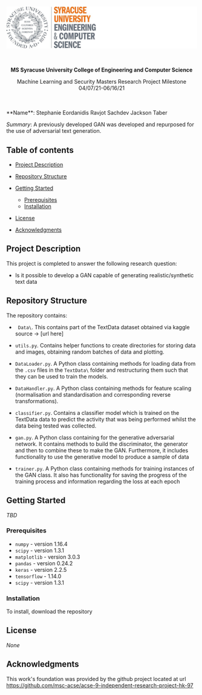 
![SU College Logo](Images/SU_LOGO.jpg)

<br>
<p align="center">
  <b> MS Syracuse University College of Engineering and Computer Science </b>   
</p>

<p align="center">
  Machine Learning and Security Masters Research Project Milestone 04/07/21-06/16/21
</p>


<br>
<br>
**Name**: Stephanie Eordanidis
		  Ravjot Sachdev
		  Jackson Taber


*Summary*:  A previously developed GAN was developed and repurposed for the use of adversarial text generation. 

## Table of contents
* [Project Description](#ProjectDescription)
* [Repository Structure](#RepositoryStructure)

* [Getting Started](#GettingStarted)
    * [Prerequisites](#Prerequisites)
    * [Installation](#Installation)

* [License](#License)
* [Acknowledgments](#Acknowledgments)

## Project Description <a name="ProjectDescription"></a>
This project is completed to answer the following research question:
* Is it possible to develop a GAN capable of generating realistic/synthetic text data


## Repository Structure <a name="RepositoryStructure"></a>
The repository contains:
* `` Data\``. This contains  part of the TextData dataset obtained via kaggle source -> [url here]

* `` utils.py ``. Contains helper functions to create directories for storing data and images, obtaining random batches of data and plotting.

* `` DataLoader.py ``. A Python class containing methods for loading data from the ``.csv`` files in the ``TextData\`` folder and restructuring them such that they can be used to train the models.

* ``DataHandler.py``. A Python class containing methods for feature scaling (normalisation and standardisation and corresponding reverse transformations). 

* ``classifier.py``. Contains a classifier model which is trained on the TextData data to predict the activity that was being performed whilst the data being tested was collected.

* ``gan.py``. A Python class containing for the generative adversarial network. It contains methods to build the discriminator, the generator and then to combine these to make the GAN. Furthermore, it includes functionality to use the generative model to produce a sample of data

* ``trainer.py``. A Python class containing methods for training instances of the GAN class. It also has functionality for saving the progress of the training process and information regarding the loss at each epoch


## Getting Started <a name="GettingStarted"></a>
*TBD*

### Prerequisites <a name="Prerequisites"></a>

* ``numpy`` - version 1.16.4
* ``scipy`` - version 1.3.1
* ``matplotlib`` - version 3.0.3
* ``pandas`` - version 0.24.2
* ``keras`` - version 2.2.5
* ``tensorflow`` - 1.14.0
* ``scipy`` - version 1.3.1


### Installation <a name="Installation"></a>
To install, download the repository


## License <a name="License"></a>
*None*


## Acknowledgments <a name="Acknowledgments"></a>
This work's foundation was provided by the github project located at url https://github.com/msc-acse/acse-9-independent-research-project-hk-97


